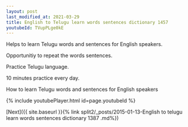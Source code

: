 ```yaml
---
layout: post
last_modified_at: 2021-03-29
title: English to Telugu learn words sentences dictionary 1457 
youtubeId: TVupPLge0kE
---
```

 
 
Helps to learn Telugu words and sentences for English speakers.

Opportunitiy to repeat the words sentences. 

Practice Telugu language. 
 
10 minutes practice every day. 
 
How to learn Telugu words and sentences for English speakers 
 
{% include youtubePlayer.html id=page.youtubeId %}
 
 
[Next]({{ site.baseurl }}{% link  split2/_posts/2015-01-13-English to telugu learn words sentences dictionary 1387 .md%})
 

